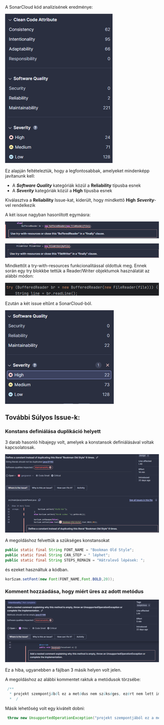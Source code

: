 A SonarCloud kód analízisének eredménye:

![img_1.png](img_1.png)

Ez alapján feltételeztük, hogy a legfontosabbak, amelyeket mindenképp javítanunk kell:
- A ***Software Quality*** kategóriák közül a **Reliability** típusba esnek
- A ***Severity*** kategóriák közül a **High** típusba esnek

Kiválasztva a **__Reliability__** Issue-kat, kiderült, hogy mindkettő **High** **_Severity_**-vel rendelkezik

A két issue nagyban hasonlított egymásra:

![img_2.png](img_2.png)

![img_3.png](img_3.png)

Mindkettőt a try-with-resources funkcionalitással oldottuk meg. Ennek során egy try blokkbe tettük a Reader/Writer objektumok használatát az alábbi módon:

![img_4.png](img_4.png)

Ezután a két issue eltűnt a SonarCloud-ból.

![img_5.png](img_5.png)

## További Súlyos Issue-k:

### Konstans definiálása duplikáció helyett

3 darab hasonló hibajegy volt, amelyek a konstansok definiálásával voltak kapcsolatosak.

![img_6.png](img_6.png)

A megoldáshoz felvettük a szükséges konstansokat
```java
public static final String FONT_NAME = "Bookman Old Style";
public static final String CAN_STEP = " léphet";
public static final String STEPS_REMAIN = "Hátralevő lépések: ";
```
és ezeket használtuk a kódban.
```java
korSzam.setFont(new Font(FONT_NAME,Font.BOLD,20));
```

### Komment hozzáadása, hogy miért üres az adott metódus

![img_7.png](img_7.png)

Ez a hiba, ugyanebben a fájlban 3 másik helyen volt jelen.

A megoldáshoz az alábbi kommentet raktuk a metódusok törzsébe:
```java
 /**
  * projekt szempontjából ez a metódus nem szükséges, ezért nem lett implemetálva.
  *  /
```
Másik lehetőség volt egy kivátelt dobni:

```java
 throw new UnsupportedOperationException("projekt szempontjából ez a metódus nem szükséges, ezért nem lett implemetálva.");
           
```


